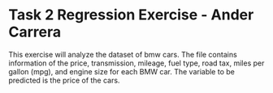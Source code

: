 # Task 2 Regression Exercise - Ander Carrera

This exercise will analyze the dataset of bmw cars. The file contains information of the price, transmission, mileage, fuel
type, road tax, miles per gallon (mpg), and engine size for each BMW car. The variable to be predicted is the price of the cars.